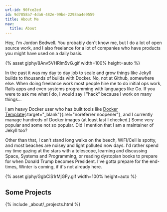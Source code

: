 ```yaml
---
url-id: 90fce2ed
id: 9d7858a7-4da6-482e-99be-2298aa4e9559
title: About Me
nav:
  title: About
---
```


Hey, I'm Jordon Bedwell. You probably don't know me, but I do a lot of open
source work, and I also freelance for a lot of companies who have products you
might have used on a daily basis.

{% asset giphy/8Anv5VHRlm5vG.gif width=100% height=auto %}

In the past it was my day to day job to scale and grow things like Jekyll builds to thousands of builds with Docker.  No, not at Github, somewhere else. When doing freelance work most people hire me to do initial ops work, Rails apps and even systems programming with languages like Go.  If you were to ask me what I do, I would say I "hack" because I work on many things...

I am heavy Docker user who has built tools like [Docker Template](https://github.com/envygeeks/docker-template){:target="_blank"}{:rel="noreferrer noopener"}, and I currently manage hundreds of Docker images (at least last I checked.) Some very popular and some not so popular.  Did I mention that I am a maintainer of Jekyll too?

Other than that, I can't stand long walks on the beech, WIFI/Cell is spotty, and most beaches are noisey and light polluted now days.  I'd rather spend my time gazing at the stars with a telescope, learning and discussing Space, Systems and Programming, or reading dystopian books to prepare for when Donald Trump becomes President.  I've gotta prepare for the end-times, Winter is coming, if it's not already here.

{% asset giphy/GgbCiS1rMjGFy.gif width=100% height=auto %}

## Some Projects

{% include _about/_projects.html %}
